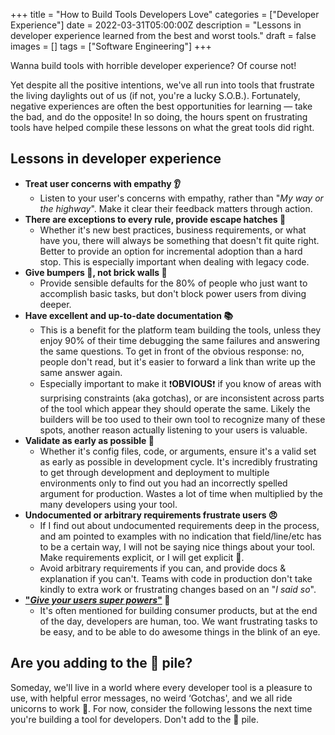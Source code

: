 +++
title = "How to Build Tools Developers Love"
categories = ["Developer Experience"]
date = 2022-03-31T05:00:00Z
description = "Lessons in developer experience learned from the best and worst tools."
draft = false
images = []
tags = ["Software Engineering"]
+++

Wanna build tools with horrible developer experience? Of course not!

Yet despite all the positive intentions, we've all run into tools that frustrate the living daylights out of us (if not, you're a lucky S.O.B.). Fortunately, negative experiences are often the best opportunities for learning — take the bad, and do the opposite! In so doing, the hours spent on frustrating tools have helped compile these lessons on what the great tools did right.

## Lessons in developer experience

- **Treat user concerns with empathy 👂**
    - Listen to your user's concerns with empathy, rather than "*My way or the highway*". Make it clear their feedback matters through action.
- **There are exceptions to every rule, provide escape hatches 🐣**
    - Whether it's new best practices, business requirements, or what have you, there will always be something that doesn't fit quite right. Better to provide an option for incremental adoption than a hard stop. This is especially important when dealing with legacy code.
- **Give bumpers 🎳, not brick walls 🧱**
    - Provide sensible defaults for the 80% of people who just want to accomplish basic tasks, but don't block power users from diving deeper.
- **Have excellent and up-to-date documentation 📚**
    - This is a benefit for the platform team building the tools, unless they enjoy 90% of their time debugging the same failures and answering the same questions. To get in front of the obvious response: no, people don't read, but it's easier to forward a link than write up the same answer again.
    - Especially important  to  make it ❗**OBVIOUS**❗ if you know of areas with surprising constraints (aka gotchas), or are inconsistent across parts of the tool which appear they should operate the same. Likely the builders will be too used to their own tool to recognize many of these spots, another reason actually listening to your users is valuable.
- **Validate as early as possible 🌅**
    - Whether it's config files, code, or arguments, ensure it's a valid set as early as possible in development cycle. It's incredibly frustrating to get through development and deployment to multiple environments only to find out you had an incorrectly spelled argument for production. Wastes a lot of time when multiplied by the many developers using your tool.
- **Undocumented or arbitrary requirements frustrate users 😠**
    - If I find out about undocumented requirements deep in the process, and am pointed to examples with no indication that field/line/etc has to be a certain way, I will not be saying nice things about your tool. Make requirements explicit, or I will get explicit 🤬.
    - Avoid arbitrary requirements if you can, and provide docs & explanation if you can't. Teams with code in production don't take kindly to extra work or frustrating changes based on an "*I said so*".
- **["*Give your users super powers*"](https://manassaloi.com/2020/04/15/user-superpower.html) 🦸**
    - It's often mentioned for building consumer products, but at the end of the day, developers are human, too. We want frustrating tasks to be easy, and to be able to do awesome things in the blink of an eye.

## Are you adding to the 💩 pile?

Someday, we'll live in a world where every developer tool is a pleasure to use, with helpful error messages, no weird ‘Gotchas', and we all ride unicorns to work 🦄.  For now,  consider the following lessons the next time you're building a tool for developers. Don't add to the 💩 pile.
